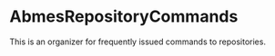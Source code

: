 AbmesRepositoryCommands
=======================

This is an organizer for frequently issued commands to repositories.